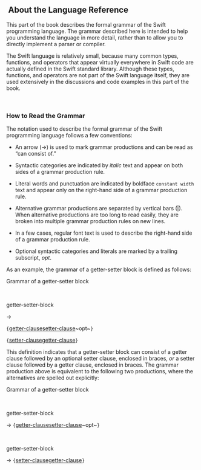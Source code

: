 



[‌]()[‌]()
About the Language Reference 
----------------------------



This part of the book describes the formal grammar of the Swift programming language. The grammar described here is intended to help you understand the language in more detail, rather than to allow you to directly implement a parser or compiler.

The Swift language is relatively small, because many common types, functions, and operators that appear virtually everywhere in Swift code are actually defined in the Swift standard library. Although these types, functions, and operators are not part of the Swift language itself, they are used extensively in the discussions and code examples in this part of the book.





[‌]()
### How to Read the Grammar 

The notation used to describe the formal grammar of the Swift programming language follows a few conventions:

-   An arrow (→) is used to mark grammar productions and can be read as “can consist of.”

-   Syntactic categories are indicated by *italic* text and appear on both sides of a grammar production rule.

-   Literal words and punctuation are indicated by boldface `constant width` text and appear only on the right-hand side of a grammar production rule.

-   Alternative grammar productions are separated by vertical bars (|). When alternative productions are too long to read easily, they are broken into multiple grammar production rules on new lines.

-   In a few cases, regular font text is used to describe the right-hand side of a grammar production rule.

-   Optional syntactic categories and literals are marked by a trailing subscript, *opt*.

As an example, the grammar of a getter-setter block is defined as follows:



Grammar of a getter-setter block



[‌]()

getter-setter-block


→

`{`[getter-clause](Declarations.md#getter-clause)[setter-clause](Declarations.md#setter-clause)~opt~`}`

`{`[setter-clause](Declarations.md#setter-clause)[getter-clause](Declarations.md#getter-clause)`}`






This definition indicates that a getter-setter block can consist of a getter clause followed by an optional setter clause, enclosed in braces, *or* a setter clause followed by a getter clause, enclosed in braces. The grammar production above is equivalent to the following two productions, where the alternatives are spelled out explicitly:



Grammar of a getter-setter block



[‌]()

getter-setter-block


→
`{`[getter-clause](Declarations.md#getter-clause)[setter-clause](Declarations.md#setter-clause)~opt~`}`

[‌]()

getter-setter-block


→
`{`[setter-clause](Declarations.md#setter-clause)[getter-clause](Declarations.md#getter-clause)`}`










